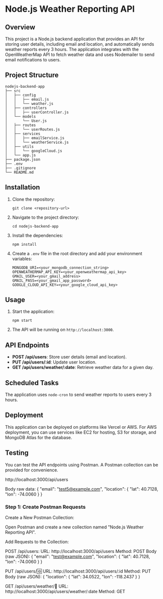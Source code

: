 # Node.js Weather Reporting API

## Overview
This project is a Node.js backend application that provides an API for storing user details, including email and location, and automatically sends weather reports every 3 hours. The application integrates with the OpenWeatherMap API to fetch weather data and uses Nodemailer to send email notifications to users.

## Project Structure
```
nodejs-backend-app
├── src
│   ├── config
│   │   ├── email.js
│   │   └── weather.js
│   ├── controllers
│   │   ├── userController.js
│   └── models
│       └── User.js
│   ├── routes
│   │   └── userRoutes.js
│   ├── services
│   │   ├── emailService.js
│   │   └── weatherService.js
│   ├── utils
│   │   └── googleCloud.js
│   └── app.js
├── package.json
├── .env
├── .gitignore
└── README.md
```

## Installation

1. Clone the repository:
   ```
   git clone <repository-url>
   ```

2. Navigate to the project directory:
   ```
   cd nodejs-backend-app
   ```

3. Install the dependencies:
   ```
   npm install
   ```

4. Create a `.env` file in the root directory and add your environment variables:
   ```
   MONGODB_URI=<your_mongodb_connection_string>
   OPENWEATHERMAP_API_KEY=<your_openweathermap_api_key>
   GMAIL_USER=<your_gmail_address>
   GMAIL_PASS=<your_gmail_app_password>
   GOOGLE_CLOUD_API_KEY=<your_google_cloud_api_key>
   ```



## Usage

1. Start the application:
   ```
   npm start
   ```

2. The API will be running on `http://localhost:3000`.

## API Endpoints

- **POST /api/users**: Store user details (email and location).
- **PUT /api/users/:id**: Update user location.
- **GET /api/users/weather/:date**: Retrieve weather data for a given day.

## Scheduled Tasks
The application uses `node-cron` to send weather reports to users every 3 hours.

## Deployment
This application can be deployed on platforms like Vercel or AWS. For AWS deployment, you can use services like EC2 for hosting, S3 for storage, and MongoDB Atlas for the database.

## Testing
You can test the API endpoints using Postman. A Postman collection can be provided for convenience.

http://localhost:3000/api/users

Body raw data:
{
  "email": "test5@example.com",
  "location": {
    "lat": 40.7128,
    "lon": -74.0060
  }
}

### Step 1: Create Postman Requests
Create a New Postman Collection:

Open Postman and create a new collection named "Node.js Weather Reporting API".

Add Requests to the Collection:

POST /api/users:
URL: http://localhost:3000/api/users
Method: POST
Body (raw JSON):
{
  "email": "test@example.com",
  "location": {
    "lat": 40.7128,
    "lon": -74.0060
  }
}

PUT /api/users/:id:
URL: http://localhost:3000/api/users/:id
Method: PUT
Body (raw JSON):
{
  "location": {
    "lat": 34.0522,
    "lon": -118.2437
  }
}



GET /api/users/weather/:date:
URL: http://localhost:3000/api/users/weather/:date
Method: GET